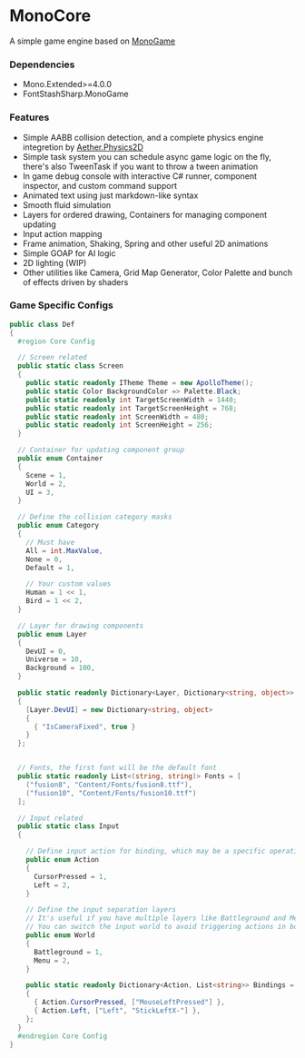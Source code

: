 # MonoCore

A simple game engine based on [MonoGame](https://monogame.net/)

### Dependencies

- Mono.Extended>=4.0.0
- FontStashSharp.MonoGame

### Features

- Simple AABB collision detection, and a complete physics engine integretion by [Aether.Physics2D](https://github.com/nkast/Aether.Physics2D)
- Simple task system you can schedule async game logic on the fly, there's also TweenTask if you want to throw a tween animation
- In game debug console with interactive C# runner, component inspector, and custom command support
- Animated text using just markdown-like syntax
- Smooth fluid simulation
- Layers for ordered drawing, Containers for managing component updating 
- Input action mapping
- Frame animation, Shaking, Spring and other useful 2D animations
- Simple GOAP for AI logic
- 2D lighting (WIP)
- Other utilities like Camera, Grid Map Generator, Color Palette and bunch of effects driven by shaders

### Game Specific Configs

```c#
public class Def
{
  #region Core Config

  // Screen related
  public static class Screen
  {
    public static readonly ITheme Theme = new ApolloTheme();
    public static Color BackgroundColor => Palette.Black;
    public static readonly int TargetScreenWidth = 1440;
    public static readonly int TargetScreenHeight = 768;
    public static readonly int ScreenWidth = 480;
    public static readonly int ScreenHeight = 256;
  }

  // Container for updating component group
  public enum Container
  {
    Scene = 1,
    World = 2,
    UI = 3,
  }

  // Define the collision category masks
  public enum Category
  {
    // Must have
    All = int.MaxValue,
    None = 0,
    Default = 1,

    // Your custom values
    Human = 1 << 1,
    Bird = 1 << 2,
  }

  // Layer for drawing components
  public enum Layer
  {
    DevUI = 0,
    Universe = 10,
    Background = 100,
  }

  public static readonly Dictionary<Layer, Dictionary<string, object>> LayerConfig = new()
  {
    [Layer.DevUI] = new Dictionary<string, object>
    {
      { "IsCameraFixed", true }
    }
  };


  // Fonts, the first font will be the default font
  public static readonly List<(string, string)> Fonts = [
    ("fusion8", "Content/Fonts/fusion8.ttf"),
    ("fusion10", "Content/Fonts/fusion10.ttf")
  ];

  // Input related
  public static class Input
  {

    // Define input action for binding, which may be a specific operation
    public enum Action
    {
      CursorPressed = 1,
      Left = 2,
    }

    // Define the input separation layers
    // It's useful if you have multiple layers like Battleground and Menu
    // You can switch the input world to avoid triggering actions in both worlds
    public enum World
    {
      Battleground = 1,
      Menu = 2,
    }

    public static readonly Dictionary<Action, List<string>> Bindings = new()
    {
      { Action.CursorPressed, ["MouseLeftPressed"] },
      { Action.Left, ["Left", "StickLeftX-"] },
    };
  }
  #endregion Core Config
}
```
